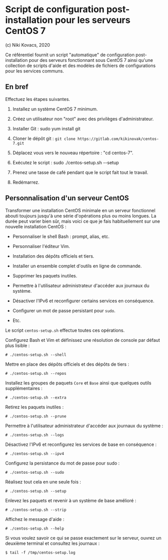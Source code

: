 # Script de configuration post-installation pour les serveurs CentOS 7 

(c) Niki Kovacs, 2020

Ce référentiel fournit un script "automatique" de configuration post-installation pour des serveurs fonctionnant sous CentOS 7 ainsi qu'une collection de scripts d'aide et des modèles de fichiers de configurations pour les services communs.

## En bref

Effectuez les étapes suivantes.

  1. Installez un système CentOS 7 minimum.

  2. Créez un utilisateur non "root" avec des privilèges d'administrateur.

  3. Installer Git : sudo yum install git

  4. Cloner le dépôt git : `git clone https://gitlab.com/kikinovak/centos-7.git`

  5. Déplacez vous vers le nouveau répertoire : "cd centos-7".

  6. Exécutez le script : sudo ./centos-setup.sh --setup

  7. Prenez une tasse de café pendant que le script fait tout le travail.

  8. Redémarrez.

## Personnalisation d'un serveur CentOS

Transformer une installation CentOS minimale en un serveur fonctionnel abouti toujours
jusqu'à une série d'opérations plus ou moins longues. La durée peut
varier bien sûr, mais voici ce que je fais habituellement sur une nouvelle installation CentOS :

  * Personnaliser le shell Bash : prompt, alias, etc.

  * Personnaliser l'éditeur Vim.

  * Installation des dépôts officiels et tiers.

  * Installer un ensemble complet d'outils en ligne de commande.

  * Supprimer les paquets inutiles.

  * Permettre à l'utilisateur administrateur d'accéder aux journaux du système.

  * Désactiver l'IPv6 et reconfigurer certains services en conséquence.
  
  * Configurer un mot de passe persistant pour `sudo`.

  * Etc.

Le script `centos-setup.sh` effectue toutes ces opérations.

Configurez Bash et Vim et définissez une résolution de console par défaut plus lisible :

```
# ./centos-setup.sh --shell
```

Mettre en place des dépôts officiels et des dépôts de tiers :

```
# ./centos-setup.sh --repos
```

Installez les groupes de paquets `Core` et `Base` ainsi que quelques outils supplémentaires :

```
# ./centos-setup.sh --extra
```

Retirez les paquets inutiles :

```
# ./centos-setup.sh --prune
```

Permettre à l'utilisateur administrateur d'accéder aux journaux du système :

```
# ./centos-setup.sh --logs
```

Désactivez l'IPv6 et reconfigurez les services de base en conséquence :

```
# ./centos-setup.sh --ipv4
```

Configurez la persistance du mot de passe pour sudo :

```
# ./centos-setup.sh --sudo
```

Réalisez tout cela en une seule fois :

```
# ./centos-setup.sh --setup
```

Enlevez les paquets et revenir à un système de base amélioré :

```
# ./centos-setup.sh --strip
```

Affichez le message d'aide :

```
# ./centos-setup.sh --help
```

Si vous voulez savoir ce qui se passe exactement sur le serveur, ouvrez un deuxième terminal et consultez les journaux :

```
$ tail -f /tmp/centos-setup.log
```

